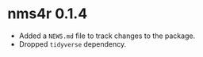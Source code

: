 # nms4r 0.1.4

* Added a `NEWS.md` file to track changes to the package.
* Dropped `tidyverse` dependency.
